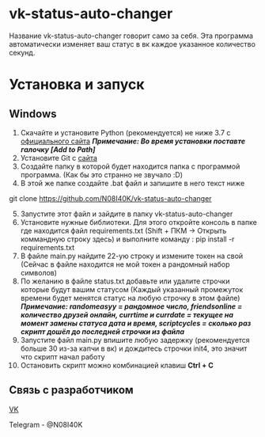 # vk-status-auto-changer
Название vk-status-auto-changer говорит само за себя.
Эта программа автоматически изменяет ваш статус в вк каждое указанное количество секунд.
# Установка и запуск
## Windows
1. Скачайте и установите Python (рекомендуется) не ниже 3.7 с [официального сайта](https://python.org)
***Примечание: Во время установки поставте галочку [Add to Path]***
2. Установите Git с [сайта](https://git-scm.com/download/win)
3. Создайте папку в которой будет находится папка с программой программа. (Как бы это странно не звучало :D)
4. В этой же папке создайте .bat файл и запишите в него текст ниже

git clone https://github.com/N08I40K/vk-status-auto-changer

5. Запустите этот файл и зайдите в папку vk-status-auto-changer
6. Установите нужные библиотеки. Для этого откройте консоль в папке где находится файл requirements.txt (Shift + ПКМ -> Открыть коммандную строку здесь) и выполните команду : pip install -r requirements.txt
7. В файле main.py найдите 22-ую строку и измените токен на свой (Сейчас в файле находится не мой токен а рандомный набор символов)
8. По желанию в файле status.txt добавьте или удалите строчки которые будут вашим статусом (Каждый указанный промежуток времени будет менятся статус на любую строчку в этом файле)
***Примечание: randomeasyy = рандомное число, friendsonline = количество друзей онлайн, currtime и currdate = текущее на момент замены статуса дата и время, scriptcycles = сколько раз скрипт дошёл до последней строчки из файла***
9. Запустите файл main.py впишите любую задержку (рекомендуется больше 30 из-за капчи в вк) и дождитесь строчки init4, это значит что скрипт начал работу
10. Остановить скрипт можно комбинацией клавиш **Ctrl + C**

## Связь с разработчиком
[VK](https://vk.com/id_498094647_you_dont_need_him)

Telegram - @N08I40K